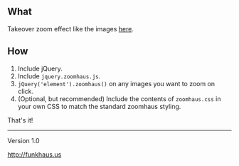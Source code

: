 ## What
Takeover zoom effect like the images [here](http://funkhaus.us/14153/an-afternoon-with-an-la-icon-the-stahl-house/).

## How
1. Include jQuery.
1. Include `jquery.zoomhaus.js`.
1. `jQuery('element').zoomhaus()` on any images you want to zoom on click.
1. (Optional, but recommended) Include the contents of `zoomhaus.css` in your own CSS to match the standard zoomhaus styling.

That's it!

-------

Version 1.0

http://funkhaus.us

